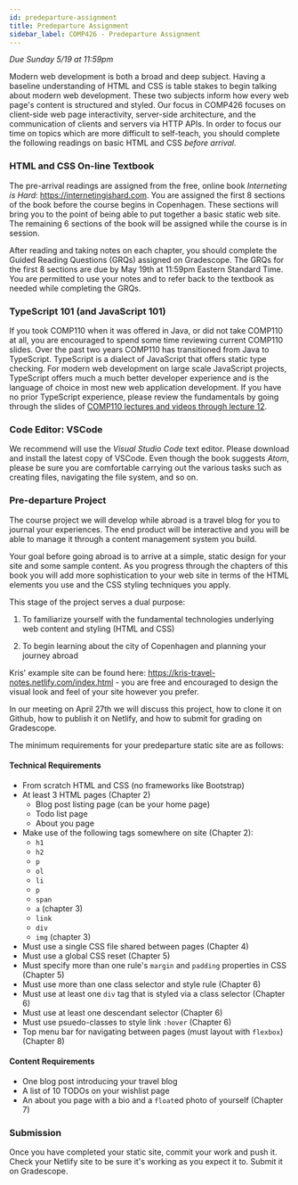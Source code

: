 ```yaml
---
id: predeparture-assignment
title: Predeparture Assignment
sidebar_label: COMP426 - Predeparture Assignment
---
```


_Due Sunday 5/19 at 11:59pm_

Modern web development is both a broad and deep subject. Having a baseline understanding of HTML and CSS is table stakes to begin talking about modern web development. These two subjects inform how every web page's content is structured and styled. Our focus in COMP426 focuses on client-side web page interactivity, server-side architecture, and the communication of clients and servers via HTTP APIs. In order to focus our time on topics which are more difficult to self-teach, you should complete the following readings on basic HTML and CSS _before arrival_.

### HTML and CSS On-line Textbook

The pre-arrival readings are assigned from the free, online book _Interneting is Hard_: <https://internetingishard.com>. You are assigned the first 8 sections of the book before the course begins in Copenhagen. These sections will bring you to the point of being able to put together a basic static web site. The remaining 6 sections of the book will be assigned while the course is in session.

After reading and taking notes on each chapter, you should complete the Guided Reading Questions (GRQs) assigned on Gradescope. The GRQs for the first 8 sections are due by May 19th at 11:59pm Eastern Standard Time. You are permitted to use your notes and to refer back to the textbook as needed while completing the GRQs.

### TypeScript 101 (and JavaScript 101)

If you took COMP110 when it was offered in Java, or did not take COMP110 at all, you are encouraged to spend some time reviewing current COMP110 slides. Over the past two years COMP110 has transitioned from Java to TypeScript. TypeScript is a dialect of JavaScript that offers static type checking. For modern web development on large scale JavaScript projects, TypeScript offers much a much better developer experience and is the language of choice in most new web application development. If you have no prior TypeScript experience, please review the fundamentals by going through the slides of [COMP110 lectures and videos through lecture 12](https://comp110.com/calendar).

### Code Editor: VSCode

We recommend will use the _Visual Studio Code_ text editor. Please download and install the latest copy of VSCode. Even though the book suggests _Atom_, please be sure you are comfortable carrying out the various tasks such as creating files, navigating the file system, and so on.


### Pre-departure Project

The course project we will develop while abroad is a travel blog for you to journal your experiences. The end product will be interactive and you will be able to manage it through a content management system you build.

Your goal before going abroad is to arrive at a simple, static design for your site and some sample content. As you progress through the chapters of this book you will add more sophistication to your web site in terms of the HTML elements you use and the CSS styling techniques you apply.

This stage of the project serves a dual purpose:

1. To familiarize yourself with the fundamental technologies underlying web content and styling (HTML and CSS)

2. To begin learning about the city of Copenhagen and planning your journey abroad

Kris' example site can be found here: <https://kris-travel-notes.netlify.com/index.html> - you are free and encouraged to design the visual look and feel of your site however you prefer.

In our meeting on April 27th we will discuss this project, how to clone it on Github, how to publish it on Netlify, and how to submit for grading on Gradescope.

The minimum requirements for your predeparture static site are as follows:

#### Technical Requirements

* From scratch HTML and CSS (no frameworks like Bootstrap)
* At least 3 HTML pages (Chapter 2)
  * Blog post listing page (can be your home page)
  * Todo list page
  * About you page
* Make use of the following tags somewhere on site (Chapter 2):
  * `h1`
  * `h2`
  * `p`
  * `ol`
  * `li`
  * `p`
  * `span`
  * `a` (chapter 3)
  * `link`
  * `div`
  * `img` (chapter 3)
* Must use a single CSS file shared between pages (Chapter 4)
* Must use a global CSS reset (Chapter 5)
* Must specify more than one rule's `margin` and `padding` properties in CSS (Chapter 5)
* Must use more than one class selector and style rule (Chapter 6)
* Must use at least one `div` tag that is styled via a class selector (Chapter 6)
* Must use at least one descendant selector (Chapter 6)
* Must use psuedo-classes to style link `:hover` (Chapter 6)
* Top menu bar for navigating between pages (must layout with `flexbox`) (Chapter 8)

#### Content Requirements

* One blog post introducing your travel blog
* A list of 10 TODOs on your wishlist page
* An about you page with a bio and a `float`ed photo of yourself (Chapter 7)


### Submission

Once you have completed your static site, commit your work and push it. Check your Netlify site to be sure it's working as you expect it to. Submit it on Gradescope.